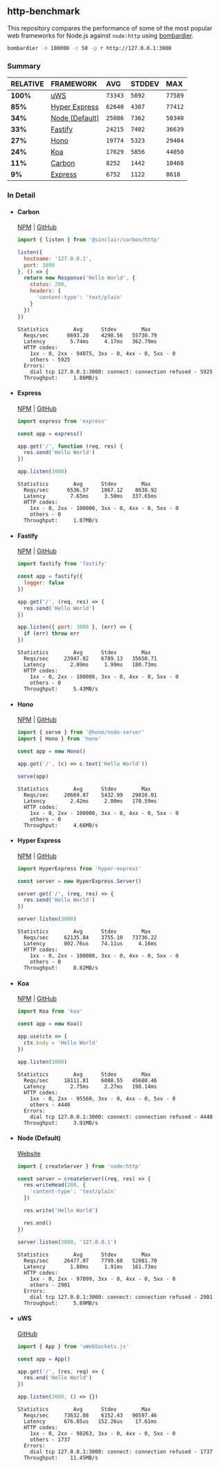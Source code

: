 ## http-benchmark

This repository compares the performance of some of the most popular web frameworks for Node.js against `node:http` using [bombardier](https://github.com/codesenberg/bombardier).

```bash
bombardier -n 100000 -c 50 -p r http://127.0.0.1:3000
```

### Summary

| RELATIVE | FRAMEWORK | AVG | STDDEV | MAX |
| :--- | :--- | :--- | :--- | :--- |
| **100%** | [uWS](#uws) | `73343` | `5092` | `77589` |
| **85%** | [Hyper Express](#hyper-express) | `62640` | `4307` | `77412` |
| **34%** | [Node (Default)](#node-default) | `25086` | `7362` | `50340` |
| **33%** | [Fastify](#fastify) | `24215` | `7402` | `36639` |
| **27%** | [Hono](#hono) | `19774` | `5323` | `29404` |
| **24%** | [Koa](#koa) | `17629` | `5856` | `44050` |
| **11%** | [Carbon](#carbon) | `8252` | `1442` | `10468` |
| **9%** | [Express](#express) | `6752` | `1122` | `8618` |


### In Detail

- #### Carbon
  [NPM](https://npmjs.com/@sinclair/carbon) | [GitHub](https://github.com/sinclairzx81/carbon)
  ```js
  import { listen } from '@sinclair/carbon/http'

  listen({
    hostname: '127.0.0.1',
    port: 3000
  }, () => {
    return new Response('Hello World', {
      status: 200,
      headers: {
        'content-type': 'text/plain'
      }
    })
  })
  ```

  ```
  Statistics        Avg      Stdev        Max
    Reqs/sec      8693.20    4298.56   55730.79
    Latency        5.74ms     4.17ms   362.79ms
    HTTP codes:
      1xx - 0, 2xx - 94075, 3xx - 0, 4xx - 0, 5xx - 0
      others - 5925
    Errors:
      dial tcp 127.0.0.1:3000: connect: connection refused - 5925
    Throughput:     1.86MB/s
  ```

- #### Express
  [NPM](https://npmjs.com/express) | [GitHub](https://github.com/expressjs/express)
  ```js
  import express from 'express'

  const app = express()

  app.get('/', function (req, res) {
    res.send('Hello World')
  })

  app.listen(3000)
  ```

  ```
  Statistics        Avg      Stdev        Max
    Reqs/sec      6536.57    1067.12    8638.92
    Latency        7.65ms     3.50ms   337.65ms
    HTTP codes:
      1xx - 0, 2xx - 100000, 3xx - 0, 4xx - 0, 5xx - 0
      others - 0
    Throughput:     1.87MB/s
  ```

- #### Fastify
  [NPM](https://npmjs.com/fastify) | [GitHub](https://github.com/fastify/fastify)
  ```js
  import fastify from 'fastify'

  const app = fastify({
    logger: false
  })

  app.get('/', (req, res) => {
    res.send('Hello World')
  })

  app.listen({ port: 3000 }, (err) => {
    if (err) throw err
  })
  ```

  ```
  Statistics        Avg      Stdev        Max
    Reqs/sec     23947.82    6789.13   35650.71
    Latency        2.09ms     1.99ms   180.73ms
    HTTP codes:
      1xx - 0, 2xx - 100000, 3xx - 0, 4xx - 0, 5xx - 0
      others - 0
    Throughput:     5.43MB/s
  ```

- #### Hono
  [NPM](https://npmjs.com/hono) | [GitHub](https://github.com/honojs/hono)
  ```js
  import { serve } from '@hono/node-server'
  import { Hono } from 'hono'

  const app = new Hono()

  app.get('/', (c) => c.text('Hello World'))

  serve(app)
  ```

  ```
  Statistics        Avg      Stdev        Max
    Reqs/sec     20669.07    5432.99   29810.01
    Latency        2.42ms     2.00ms   178.59ms
    HTTP codes:
      1xx - 0, 2xx - 100000, 3xx - 0, 4xx - 0, 5xx - 0
      others - 0
    Throughput:     4.66MB/s
  ```

- #### Hyper Express
  [NPM](https://npmjs.com/hyper-express) | [GitHub](https://github.com/kartikk221/hyper-express)
  ```js
  import HyperExpress from 'hyper-express'

  const server = new HyperExpress.Server()

  server.get('/', (req, res) => {
    res.send('Hello World')
  })

  server.listen(3000)
  ```

  ```
  Statistics        Avg      Stdev        Max
    Reqs/sec     62135.84    3755.10   73736.22
    Latency      802.76us    74.11us     4.16ms
    HTTP codes:
      1xx - 0, 2xx - 100000, 3xx - 0, 4xx - 0, 5xx - 0
      others - 0
    Throughput:     8.82MB/s
  ```

- #### Koa
  [NPM](https://npmjs.com/koa) | [GitHub](https://github.com/koajs/koa)
  ```js
  import Koa from 'koa'

  const app = new Koa()

  app.use(ctx => {
    ctx.body = 'Hello World'
  })

  app.listen(3000)
  ```

  ```
  Statistics        Avg      Stdev        Max
    Reqs/sec     18111.81    6088.55   45608.46
    Latency        2.75ms     2.27ms   198.14ms
    HTTP codes:
      1xx - 0, 2xx - 95560, 3xx - 0, 4xx - 0, 5xx - 0
      others - 4440
    Errors:
      dial tcp 127.0.0.1:3000: connect: connection refused - 4440
    Throughput:     3.91MB/s
  ```

- #### Node (Default)
  [Website](https://nodejs.org/api/http.html)
  ```js
  import { createServer } from 'node:http'

  const server = createServer((req, res) => {
    res.writeHead(200, {
      'content-type': 'text/plain'
    })

    res.write('Hello World')

    res.end()
  })

  server.listen(3000, '127.0.0.1')
  ```

  ```
  Statistics        Avg      Stdev        Max
    Reqs/sec     26477.07    7799.68   52081.70
    Latency        1.88ms     1.91ms   161.73ms
    HTTP codes:
      1xx - 0, 2xx - 97099, 3xx - 0, 4xx - 0, 5xx - 0
      others - 2901
    Errors:
      dial tcp 127.0.0.1:3000: connect: connection refused - 2901
    Throughput:     5.89MB/s
  ```

- #### uWS
  [GitHub](https://github.com/uNetworking/uWebSockets.js)
  ```js
  import { App } from 'uWebSockets.js'

  const app = App()

  app.get('/', (res, req) => {
    res.end('Hello World')
  })

  app.listen(3000, () => {})
  ```

  ```
  Statistics        Avg      Stdev        Max
    Reqs/sec     73632.08    6152.43   90597.46
    Latency      676.85us   152.26us    17.61ms
    HTTP codes:
      1xx - 0, 2xx - 98263, 3xx - 0, 4xx - 0, 5xx - 0
      others - 1737
    Errors:
      dial tcp 127.0.0.1:3000: connect: connection refused - 1737
    Throughput:    11.45MB/s
  ```


